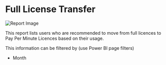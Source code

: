 # Full License Transfer

![Report Image](/TeamsBillingYE/TB2121.png)

This report lists users who are recommended to move from full licences to Pay Per Minute Licences based on their usage.

This information can be filtered by (use Power BI page filters)

- Month